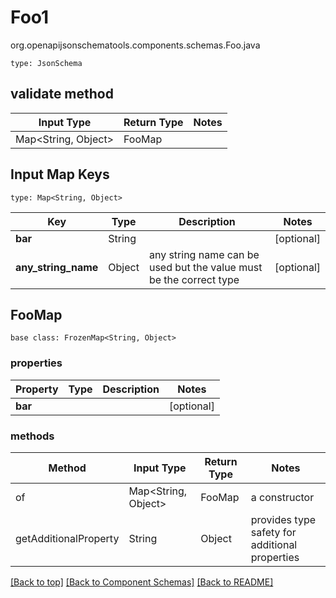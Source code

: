 # Foo1
org.openapijsonschematools.components.schemas.Foo.java
```
type: JsonSchema
```

## validate method
| Input Type | Return Type | Notes |
| ---------- | ----------- | ----- |
| Map<String, Object> | FooMap | |

## Input Map Keys
```
type: Map<String, Object>
```
Key | Type |  Description | Notes
------------ | ------------- | ------------- | -------------
**bar** | String |  | [optional]
**any_string_name** | Object | any string name can be used but the value must be the correct type | [optional]

## FooMap
```
base class: FrozenMap<String, Object>
```

### properties
Property | Type | Description | Notes
-------- | ---- | ----------- | -----
**bar** |  |  | [optional]

### methods
Method | Input Type | Return Type | Notes
------ | ---------- | ----------- | ------
of | Map<String, Object> | FooMap | a constructor
getAdditionalProperty | String | Object | provides type safety for additional properties

[[Back to top]](#top) [[Back to Component Schemas]](../../../README.md#Component-Schemas) [[Back to README]](../../../README.md)

